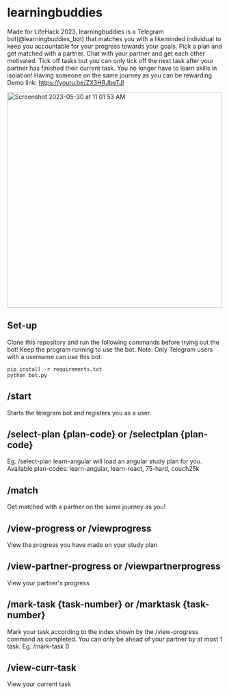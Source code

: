 # learningbuddies

Made for LifeHack 2023, learningbuddies is a Telegram bot(@learningbuddies_bot) that matches you with a likeminded individual to keep you accountable for your progress towards your goals. 
Pick a plan and get matched with a partner. Chat with your partner and get each other motivated. Tick off tasks but you can only tick off the next
task after your partner has finished their current task. You no longer have to learn skills in isolation! Having someone on the same journey as
you can be rewarding.
Demo link: https://youtu.be/ZX3HRJbeTJI

<img width="503" alt="Screenshot 2023-05-30 at 11 01 53 AM" src="https://github.com/cjyothika/learningbuddies/assets/59786385/94d59296-852e-497f-9f9f-90e8b3520179">

## Set-up
Clone this repository and run the following commands before trying out the bot! Keep the program running to use the bot. Note: Only Telegram users with a username can use this bot.
```
pip install -r requirements.txt
python bot.py
```
## /start
Starts the telegram bot and registers you as a user.

## /select-plan {plan-code} or /selectplan {plan-code}
Eg. /select-plan learn-angular will load an angular study plan for you.
Available plan-codes: learn-angular, learn-react, 75-hard, couch25k

## /match
Get matched with a partner on the same journey as you!

## /view-progress or /viewprogress
View the progress you have made on your study plan

## /view-partner-progress or /viewpartnerprogress
View your partner's progress

## /mark-task {task-number} or /marktask {task-number}
Mark your task according to the index shown by the /view-progress command as completed. You can only be ahead of your partner by at most 1 task.
Eg. /mark-task 0

## /view-curr-task
View your current task
